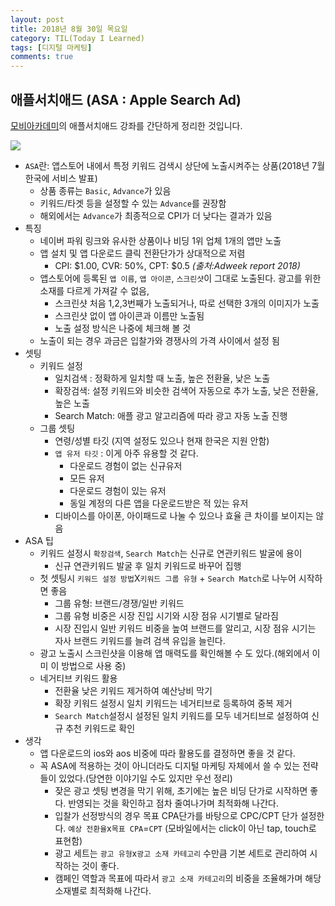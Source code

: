 ```yaml
---
layout: post
title: 2018년 8월 30일 목요일
category: TIL(Today I Learned)
tags: [디지털 마케팅]
comments: true
---
```


## 애플서치애드 (ASA : Apple Search Ad)

[모비아카데미](http://www.mobiacademy.co.kr/main)의 애플서치애드 강좌를 간단하게 정리한 것입니다.

![](https://happist.com/wp-content/uploads/2018/06/%EC%95%A0%ED%94%8C-%EC%95%B1-%EC%8A%A4%ED%86%A0%EC%96%B4-%EA%B2%80%EC%83%89-%EA%B4%91%EA%B3%A0-Apple-App-store-search-ads.jpg)

- `ASA`란: 앱스토어 내에서 특정 키워드 검색시 상단에 노출시켜주는 상품(2018년 7월 한국에 서비스 발표)
    - 상품 종류는 `Basic`, `Advance`가 있음
    - 키워드/타겟 등을 설정할 수 있는 `Advance`를 권장함
    - 해외에서는 `Advance`가 최종적으로 CPI가 더 낮다는 결과가 있음
- 특징
    - 네이버 파워 링크와 유사한 상품이나 비딩 1위 업체 1개의 앱만 노출
    - 앱 설치 및 앱 다운로드 클릭 전환단가가 상대적으로 저렴
        - CPI: $1.00, CVR: 50%, CPT: $0.5 *(출처:Adweek report 2018)*
    - 앱스토어에 등록된 `앱 이름`, `앱 아이콘`, `스크린샷`이 그대로 노출된다. 광고를 위한 소재를 다르게 가져갈 수 없음, 
        - 스크린샷 처음 1,2,3번째가 노출되거나, 따로 선택한 3개의 이미지가 노출
        - 스크린샷 없이 앱 아이콘과 이름만 노출됨 
        - 노출 설정 방식은 나중에 체크해 볼 것
    - 노출이 되는 경우 과금은 입찰가와 경쟁사의 가격 사이에서 설정 됨
- 셋팅
    - 키워드 설정
        - 일치검색 : 정확하게 일치할 때 노출, 높은 전환율, 낮은 노출
        - 확장검색: 설정 키워드와 비슷한 검색어 자동으로 추가 노출, 낮은 전환율, 높은 노출
        - Search Match: 애플 광고 알고리즘에 따라 광고 자동 노출 진행
    - 그룹 셋팅
        - 연령/성별 타깃 (지역 설정도 있으나 현재 한국은 지원 안함)
        - `앱 유저 타깃` : 이게 아주 유용할 것 같다.  
            - 다운로드 경험이 없는 신규유저
            - 모든 유저
            - 다운로드 경험이 있는 유저
            - 동일 계정의 다른 앱을 다운로드받은 적 있는 유저
        - 디바이스를 아이폰, 아이패드로 나눌 수 있으나 효율 큰 차이를 보이지는 않음 
- ASA 팁
    - 키워드 설정시 `확장검색`, `Search Match`는 신규로 연관키워드 발굴에 용이
        - 신규 연관키워드 발굴 후 일치 키워드로 바꾸어 집행
    - 첫 셋팅시 `키워드 설정 방법`X`키워드 그룹 유형` + `Search Match`로 나누어 시작하면 좋음
        - 그룹 유형: 브랜드/경쟁/일반 키워드
        - 그룹 유형 비중은 시장 진입 시기와 시장 점유 시기별로 달라짐
        - 시장 진입시 일반 키워드 비중을 높여 브랜드를 알리고, 시장 점유 시기는 자사 브랜드 키워드를 늘려 검색 유입을 늘린다. 
    - 광고 노출시 스크린샷을 이용해 앱 매력도를 확인해볼 수 도 있다.(해외에서 이미 이 방법으로 사용 중)
    - 네거티브 키워드 활용
        - 전환율 낮은 키워드 제거하여 예산낭비 막기
        - 확장 키워드 설정시 일치 키워드는 네거티브로 등록하여 중복 제거
        - `Search Match`설정시 설정된 일치 키워드를 모두 네거티브로 설정하여 신규 추천 키워드로 확인
- 생각 
    - 앱 다운로드의 ios와 aos 비중에 따라 활용도를 결정하면 좋을 것 같다.
    - 꼭 ASA에 적용하는 것이 아니더라도 디지털 마케팅 자체에서 쓸 수 있는 전략들이 있었다.(당연한 이야기일 수도 있지만 우선 정리)
        - 잦은 광고 셋팅 변경을 막기 위해, 초기에는 높은 비딩 단가로 시작하면 좋다. 반영되는 것을 확인하고 점차 줄여나가며 최적화해 나간다. 
        - 입찰가 선정방식의 경우 목표 CPA단가를 바탕으로 CPC/CPT 단가 설정한다. `예상 전환율`x`목표 CPA`=`CPT` (모바일에서는 click이 아닌 tap, touch로 표현함)
        - 광고 세트는 `광고 유형`x`광고 소재 카테고리` 수만큼 기본 세트로 관리하여 시작하는 것이 좋다.
        - 캠페인 역할과 목표에 따라서 `광고 소재 카테고리`의 비중을 조율해가며 해당 소재별로 최적화해 나간다.
 
